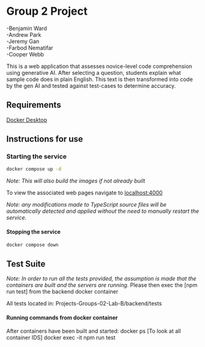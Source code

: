 # Group 2 Project

-Benjamin Ward  
-Andrew Park  
-Jeremy Gan  
-Farbod Nematifar  
-Cooper Webb

This is a web application that assesses novice-level code comprehension using generative AI. After selecting a question, students explain what sample code does in plain English. This text is then transformed into code by the gen AI and tested against test-cases to determine accuracy.

## Requirements

[Docker Desktop](https://www.docker.com/products/docker-desktop/)

## Instructions for use

### Starting the service

```sh
docker compose up -d
```

_Note: This will also build the images if not already built_

To view the associated web pages navigate to
[localhost:4000](http://localhost:4000)

_Note: any modifications made to TypeScript source files will be automatically detected and applied without the need to manually restart the service._

#### Stopping the service

```sh
docker compose down
```

## Test Suite
_Note: In order to run all the tests provided, the assumption is made that the containers are built and the servers are running._
Please then exec the [npm run test] from the backend docker container

All tests located in: Projects-Groups-02-Lab-B/backend/tests


#### Running commands from docker container
After containers have been built and started:
docker ps [To look at all container IDS]
docker exec -it <containerID of backend from above> npm run test


